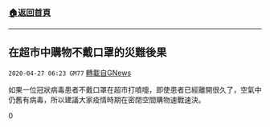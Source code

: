 ###  [:house:返回首頁](https://github.com/ourhimalayas/txt)
---

## 在超市中購物不戴口罩的災難後果
`2020-04-27 06:23 GM77` [轉載自GNews](https://gnews.org/zh-hant/186645/)

如果一位冠狀病毒患者不戴口罩在超市打噴嚏，即使患者已經離開很久了，空氣中仍舊有病毒，所以建議大家疫情時期在密閉空間購物速戰速決。

0
